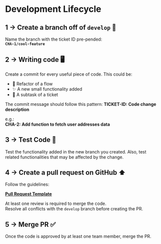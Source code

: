 # Development Lifecycle

## 1 → Create a branch off of `develop` 🌿

Name the branch with the ticket ID pre-pended:  
**`CHA-1/cool-feature`**

## 2 → Writing code 🖥️

Create a commit for every useful piece of code. This could be:

- 🔄 Refactor of a flow
- ✨ A new small functionality added
- 📌 A subtask of a ticket

The commit message should follow this pattern: **TICKET-ID: Code change description**

e.g.:  
**CHA-2: Add function to fetch user addresses data**

## 3 → Test Code 🧪

Test the functionality added in the new branch you created. Also, test related functionalities that may be affected by the change.

## 4 → Create a pull request on GitHub ⬆️

Follow the guidelines:

[**Pull Request Template**](pull-request-template.md)

At least one review is required to merge the code.  
Resolve all conflicts with the `develop` branch before creating the PR.

## 5 → Merge PR ✅

Once the code is approved by at least one team member, merge the PR.
